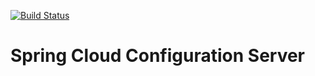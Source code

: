 [![Build Status](https://travis-ci.org/mpalourdio/ConfigServer.svg?branch=master)](https://travis-ci.org/mpalourdio/ConfigServer)


Spring Cloud Configuration Server
=================================

